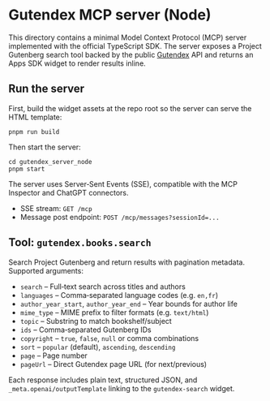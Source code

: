 # Gutendex MCP server (Node)

This directory contains a minimal Model Context Protocol (MCP) server implemented with the official TypeScript SDK. The server exposes a Project Gutenberg search tool backed by the public [Gutendex](https://gutendex.com) API and returns an Apps SDK widget to render results inline.

## Run the server

First, build the widget assets at the repo root so the server can serve the HTML template:

```
pnpm run build
```

Then start the server:

```
cd gutendex_server_node
pnpm start
```

The server uses Server‑Sent Events (SSE), compatible with the MCP Inspector and ChatGPT connectors.

- SSE stream: `GET /mcp`
- Message post endpoint: `POST /mcp/messages?sessionId=...`

## Tool: `gutendex.books.search`

Search Project Gutenberg and return results with pagination metadata. Supported arguments:

- `search` – Full‑text search across titles and authors
- `languages` – Comma‑separated language codes (e.g. `en,fr`)
- `author_year_start`, `author_year_end` – Year bounds for author life
- `mime_type` – MIME prefix to filter formats (e.g. `text/html`)
- `topic` – Substring to match bookshelf/subject
- `ids` – Comma‑separated Gutenberg IDs
- `copyright` – `true`, `false`, `null` or comma combinations
- `sort` – `popular` (default), `ascending`, `descending`
- `page` – Page number
- `pageUrl` – Direct Gutendex page URL (for next/previous)

Each response includes plain text, structured JSON, and `_meta.openai/outputTemplate` linking to the `gutendex-search` widget.

